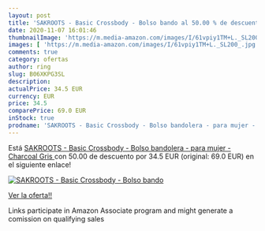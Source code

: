 ```yaml
---
layout: post
title: 'SAKROOTS - Basic Crossbody - Bolso bando al 50.00 % de descuento'
date: 2020-11-07 16:01:46
thumbnailImage: 'https://m.media-amazon.com/images/I/61vpiy1TM+L._SL200_.jpg'
images: [ 'https://m.media-amazon.com/images/I/61vpiy1TM+L._SL200_.jpg' ]
comments: true
category: ofertas
author: ring
slug: B06XKPG3SL
description:
actualPrice: 34.5 EUR
currency: EUR
price: 34.5
comparePrice: 69.0 EUR
inStock: true
prodname: 'SAKROOTS - Basic Crossbody - Bolso bandolera - para mujer - Charcoal  Gris '
---
```


Está [SAKROOTS - Basic Crossbody - Bolso bandolera - para mujer - Charcoal  Gris ](https://www.amazon.es/dp/B06XKPG3SL/?tag=tolees-21) con 50.00 de descuento por 34.5 EUR (original: 69.0 EUR) en el siguiente enlace!

[![SAKROOTS - Basic Crossbody - Bolso bando](https://m.media-amazon.com/images/I/61vpiy1TM+L._SL200_.jpg)](https://www.amazon.es/dp/B06XKPG3SL/?tag=tolees-21)

[Ver la oferta!!](https://www.amazon.es/dp/B06XKPG3SL/?tag=tolees-21)

Links participate in Amazon Associate program and might generate a comission on qualifying sales


